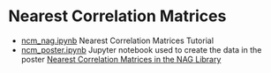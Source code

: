 # Nearest Correlation Matrices

* [ncm_nag.ipynb](./ncm_nag.ipynb) Nearest Correlation Matrices Tutorial
* [ncm_poster.ipynb](./ncm_poster.ipynb) Jupyter notebook used to create the data in the poster [Nearest Correlation Matrices in the NAG Library](https://www.nag.com/market/posters/nearest-correlation-algos-nag-library.pdf)
